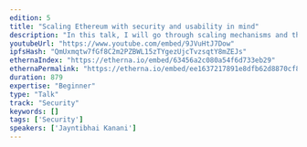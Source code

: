 ```yaml
---
edition: 5
title: "Scaling Ethereum with security and usability in mind"
description: "In this talk, I will go through scaling mechanisms and their disadvantages at a user and developer perspective. With our approach at Matic https://matic.network, plasma-fied sidechain, I will explain how we are tackling security using plasma, predicates, and normal state computation on the sidechain. Having specialized DApp specific fraud-proof using predicates, partial confirmations, different fee models allow us better usability for end users. Then will talk about how we are addressing the issue for users when they interact with multiple chains - Ethereum and Plasma sidechain using walletconnect protocol.  Overall, it explains how connecting some important dots on Ethereum landscape can help us achieve scalability and usability, and clears our path to mass adoption which we all are aiming for."
youtubeUrl: "https://www.youtube.com/embed/9JVuHtJ7Dow"
ipfsHash: "QmUxmqtw7fGf8C2m2PZBWL15zTYgezUjcTvzsqtY8mZEJs"
ethernaIndex: "https://etherna.io/embed/63456a2c080a54f6d733eb29"
ethernaPermalink: "https://etherna.io/embed/ee1637217891e8dfb62d8870cf881dc6f0b4b3b956f4a5a3ecafb4ca6a724be4"
duration: 879
expertise: "Beginner"
type: "Talk"
track: "Security"
keywords: []
tags: ['Security']
speakers: ['Jayntibhai Kanani']
---
```

